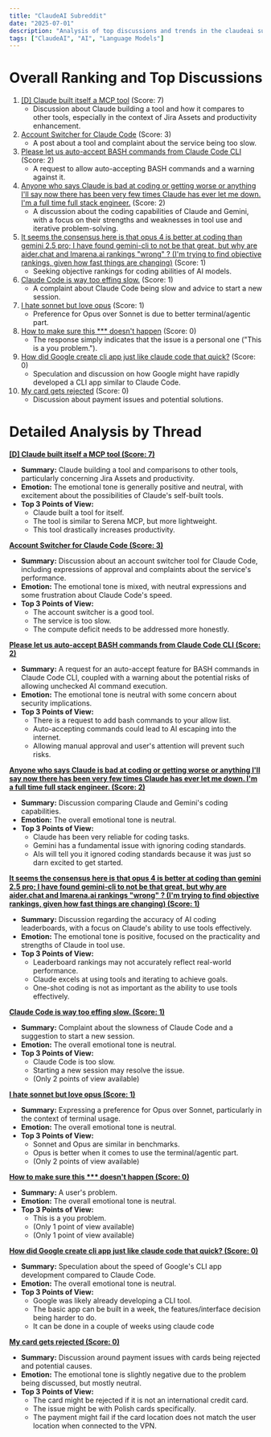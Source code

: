```yaml
---
title: "ClaudeAI Subreddit"
date: "2025-07-01"
description: "Analysis of top discussions and trends in the claudeai subreddit"
tags: ["ClaudeAI", "AI", "Language Models"]
---
```


# Overall Ranking and Top Discussions
1.  [[D] Claude built itself a MCP tool](https://www.reddit.com/r/ClaudeAI/comments/1lp8wji/claude_built_itself_a_mcp_tool/) (Score: 7)
    *   Discussion about Claude building a tool and how it compares to other tools, especially in the context of Jira Assets and productivity enhancement.
2.  [Account Switcher for Claude Code](https://www.reddit.com/r/ClaudeAI/comments/1lp6ldn/account_switcher_for_claude_code/) (Score: 3)
    *   A post about a tool and complaint about the service being too slow.
3.  [Please let us auto-accept BASH commands from Claude Code CLI](https://www.reddit.com/r/ClaudeAI/comments/1lp9fjz/please_let_us_autoaccept_bash_commands_from/) (Score: 2)
    *   A request to allow auto-accepting BASH commands and a warning against it.
4.  [Anyone who says Claude is bad at coding or getting worse or anything I'll say now there has been very few times Claude has ever let me down. I'm a full time full stack engineer.](/r/GeminiAI/comments/1lp8b2z/rant_whoever_says_gemeni_is_good_at_coding_never/) (Score: 2)
    *   A discussion about the coding capabilities of Claude and Gemini, with a focus on their strengths and weaknesses in tool use and iterative problem-solving.
5.  [It seems the consensus here is that opus 4 is better at coding than gemini 2.5 pro; I have found gemini-cli to not be that great, but why are aider.chat and lmarena.ai rankings "wrong" ? (I'm trying to find objective rankings, given how fast things are changing)](https://www.reddit.com/r/ClaudeAI/comments/1lp7wf4/it_seems_the_consensus_here_is_that_opus_4_is/) (Score: 1)
    *   Seeking objective rankings for coding abilities of AI models.
6.  [Claude Code is way too effing slow.](https://www.reddit.com/r/ClaudeAI/comments/1lp8e0c/claude_code_is_way_too_effing_slow/) (Score: 1)
    *   A complaint about Claude Code being slow and advice to start a new session.
7.  [I hate sonnet but love opus](https://www.reddit.com/r/ClaudeAI/comments/1lpa5ka/i_hate_sonnet_but_love_opus/) (Score: 1)
    *   Preference for Opus over Sonnet is due to better terminal/agentic part.
8.  [How to make sure this *** doesn't happen](https://i.redd.it/iltalxd5vaaf1.png) (Score: 0)
    *   The response simply indicates that the issue is a personal one ("This is a you problem.").
9.  [How did Google create cli app just like claude code that quick?](https://www.reddit.com/r/ClaudeAI/comments/1lp8jrp/how_did_google_create_cli_app_just_like_claude/) (Score: 0)
    *   Speculation and discussion on how Google might have rapidly developed a CLI app similar to Claude Code.
10. [My card gets rejected](https://www.reddit.com/r/ClaudeAI/comments/1lpa1sn/my_card_gets_rejected/) (Score: 0)
    *   Discussion about payment issues and potential solutions.

# Detailed Analysis by Thread
**[[D] Claude built itself a MCP tool (Score: 7)](https://www.reddit.com/r/ClaudeAI/comments/1lp8wji/claude_built_itself_a_mcp_tool/)**
*  **Summary:** Claude building a tool and comparisons to other tools, particularly concerning Jira Assets and productivity.
*  **Emotion:** The emotional tone is generally positive and neutral, with excitement about the possibilities of Claude's self-built tools.
*  **Top 3 Points of View:**
    *   Claude built a tool for itself.
    *   The tool is similar to Serena MCP, but more lightweight.
    *   This tool drastically increases productivity.

**[Account Switcher for Claude Code (Score: 3)](https://www.reddit.com/r/ClaudeAI/comments/1lp6ldn/account_switcher_for_claude_code/)**
*  **Summary:** Discussion about an account switcher tool for Claude Code, including expressions of approval and complaints about the service's performance.
*  **Emotion:** The emotional tone is mixed, with neutral expressions and some frustration about Claude Code's speed.
*  **Top 3 Points of View:**
    *   The account switcher is a good tool.
    *   The service is too slow.
    *   The compute deficit needs to be addressed more honestly.

**[Please let us auto-accept BASH commands from Claude Code CLI (Score: 2)](https://www.reddit.com/r/ClaudeAI/comments/1lp9fjz/please_let_us_autoaccept_bash_commands_from/)**
*  **Summary:** A request for an auto-accept feature for BASH commands in Claude Code CLI, coupled with a warning about the potential risks of allowing unchecked AI command execution.
*  **Emotion:** The emotional tone is neutral with some concern about security implications.
*  **Top 3 Points of View:**
    *   There is a request to add bash commands to your allow list.
    *   Auto-accepting commands could lead to AI escaping into the internet.
    *   Allowing manual approval and user's attention will prevent such risks.

**[Anyone who says Claude is bad at coding or getting worse or anything I'll say now there has been very few times Claude has ever let me down. I'm a full time full stack engineer. (Score: 2)](/r/GeminiAI/comments/1lp8b2z/rant_whoever_says_gemeni_is_good_at_coding_never/)**
*  **Summary:** Discussion comparing Claude and Gemini's coding capabilities.
*  **Emotion:** The overall emotional tone is neutral.
*  **Top 3 Points of View:**
    *   Claude has been very reliable for coding tasks.
    *   Gemini has a fundamental issue with ignoring coding standards.
    *   AIs will tell you it ignored coding standards because it was just so darn excited to get started.

**[It seems the consensus here is that opus 4 is better at coding than gemini 2.5 pro; I have found gemini-cli to not be that great, but why are aider.chat and lmarena.ai rankings "wrong" ? (I'm trying to find objective rankings, given how fast things are changing) (Score: 1)](https://www.reddit.com/r/ClaudeAI/comments/1lp7wf4/it_seems_the_consensus_here_is_that_opus_4_is/)**
*  **Summary:** Discussion regarding the accuracy of AI coding leaderboards, with a focus on Claude's ability to use tools effectively.
*  **Emotion:** The emotional tone is positive, focused on the practicality and strengths of Claude in tool use.
*  **Top 3 Points of View:**
    *   Leaderboard rankings may not accurately reflect real-world performance.
    *   Claude excels at using tools and iterating to achieve goals.
    *   One-shot coding is not as important as the ability to use tools effectively.

**[Claude Code is way too effing slow. (Score: 1)](https://www.reddit.com/r/ClaudeAI/comments/1lp8e0c/claude_code_is_way_too_effing_slow/)**
*  **Summary:** Complaint about the slowness of Claude Code and a suggestion to start a new session.
*  **Emotion:** The overall emotional tone is neutral.
*  **Top 3 Points of View:**
    *   Claude Code is too slow.
    *   Starting a new session may resolve the issue.
    *   (Only 2 points of view available)

**[I hate sonnet but love opus (Score: 1)](https://www.reddit.com/r/ClaudeAI/comments/1lpa5ka/i_hate_sonnet_but_love_opus/)**
*  **Summary:** Expressing a preference for Opus over Sonnet, particularly in the context of terminal usage.
*  **Emotion:** The overall emotional tone is neutral.
*  **Top 3 Points of View:**
    *   Sonnet and Opus are similar in benchmarks.
    *   Opus is better when it comes to use the terminal/agentic part.
    *   (Only 2 points of view available)

**[How to make sure this *** doesn't happen (Score: 0)](https://i.redd.it/iltalxd5vaaf1.png)**
*  **Summary:** A user's problem.
*  **Emotion:** The overall emotional tone is neutral.
*  **Top 3 Points of View:**
    *   This is a you problem.
    *   (Only 1 point of view available)
    *   (Only 1 point of view available)

**[How did Google create cli app just like claude code that quick? (Score: 0)](https://www.reddit.com/r/ClaudeAI/comments/1lp8jrp/how_did_google_create_cli_app_just_like_claude/)**
*  **Summary:** Speculation about the speed of Google's CLI app development compared to Claude Code.
*  **Emotion:** The overall emotional tone is neutral.
*  **Top 3 Points of View:**
    *   Google was likely already developing a CLI tool.
    *   The basic app can be built in a week, the features/interface decision being harder to do.
    *   It can be done in a couple of weeks using claude code

**[My card gets rejected (Score: 0)](https://www.reddit.com/r/ClaudeAI/comments/1lpa1sn/my_card_gets_rejected/)**
*  **Summary:** Discussion around payment issues with cards being rejected and potential causes.
*  **Emotion:** The emotional tone is slightly negative due to the problem being discussed, but mostly neutral.
*  **Top 3 Points of View:**
    *   The card might be rejected if it is not an international credit card.
    *   The issue might be with Polish cards specifically.
    *   The payment might fail if the card location does not match the user location when connected to the VPN.
